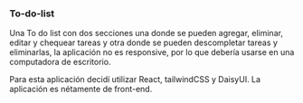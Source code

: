 ### To-do-list

Una To do list con dos secciones una donde se pueden agregar, eliminar, editar y chequear tareas y otra donde se pueden descompletar tareas y eliminarlas, la aplicación no es responsive, por lo que debería usarse en una computadora de escritorio.

Para esta aplicación decidí utilizar React, tailwindCSS y DaisyUI.
La aplicación es nétamente de front-end.
